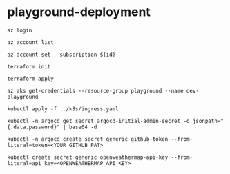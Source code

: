 # playground-deployment

```
az login
```
```
az account list
```
```
az account set --subscription ${id}
```

```
terraform init
```
```
terraform apply
```

```
az aks get-credentials --resource-group playground --name dev-playground
```
```
kubectl apply -f ../k8s/ingress.yaml
```
```
kubectl -n argocd get secret argocd-initial-admin-secret -o jsonpath="{.data.password}" | base64 -d
```
```
kubectl -n argocd create secret generic github-token --from-literal=token=<YOUR_GITHUB_PAT>
```
```
kubectl create secret generic openweathermap-api-key --from-literal=api_key=<OPENWEATHERMAP_API_KEY>
```